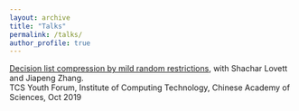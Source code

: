 ```yaml
---
layout: archive
title: "Talks"
permalink: /talks/
author_profile: true
---
```


[Decision list compression by mild random restrictions](../slides/DLcompression.pdf), with Shachar Lovett and Jiapeng Zhang.<br>
TCS Youth Forum, Institute of Computing Technology, Chinese Academy of Sciences, Oct 2019
